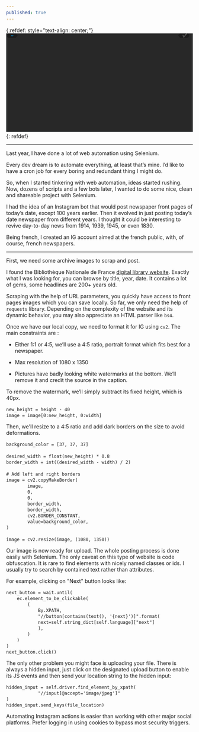 ```yaml
---
published: true
---
```

{:refdef: style="text-align: center;"}
![demo](https://raw.githubusercontent.com/PabloLec/insta_newspaper/main/docs/assets/demo.gif)
{: refdef}

<!--more-->
<hr>

Last year, I have done a lot of web automation using Selenium.

Every dev dream is to automate everything, at least that’s mine. I’d like to have a cron job for every boring and redundant thing I might do.

So, when I started tinkering with web automation, ideas started rushing. Now, dozens of scripts and a few bots later, I wanted to do some nice, clean and shareable project with Selenium.

I had the idea of an Instagram bot that would post newspaper front pages of today’s date, except 100 years earlier. Then it evolved in just posting today’s date newspaper from different years. I thought it could be interesting to revive day-to-day news from 1914, 1939, 1945, or even 1830.

Being french, I created an IG account aimed at the french public, with, of course, french newspapers.

<hr>

First, we need some archive images to scrap and post.

I found the Bibliothèque Nationale de France [digital library website](https://gallica.bnf.fr/). Exactly what I was looking for, you can browse by title, year, date. It contains a lot of gems, some headlines are 200+ years old.

Scraping with the help of URL parameters, you quickly have access to front pages images which you can save locally. So far, we only need the help of `requests` library. Depending on the complexity of the website and its dynamic behavior, you may also appreciate an HTML parser like `bs4`.

Once we have our local copy, we need to format it for IG using `cv2`. The main constraints are :

- Either 1:1 or 4:5, we’ll use a 4:5 ratio, portrait format which fits best for a newspaper.

- Max resolution of 1080 x 1350

- Pictures have badly looking white watermarks at the bottom. We’ll remove it and credit the source in the caption.

To remove the watermark, we’ll simply subtract its fixed height, which is 40px.
```
new_height = height - 40	 
image = image[0:new_height, 0:width]
```

Then, we'll resize to a 4:5 ratio and add dark borders on the size to avoid deformations.
```
background_color = [37, 37, 37]

desired_width = float(new_height) * 0.8
border_width = int((desired_width - width) / 2)

# Add left and right borders
image = cv2.copyMakeBorder(
		image,
		0,
		0,
		border_width,
		border_width,
		cv2.BORDER_CONSTANT,
		value=background_color,
)

image = cv2.resize(image, (1080, 1350))
```

Our image is now ready for upload. The whole posting process is done easily with Selenium. The only caveat on this type of website is code obfuscation. It is rare to find elements with nicely named classes or ids. I usually try to search by contained text rather than attributes.

For example, clicking on "Next" button looks like:
```
next_button = wait.until(
    ec.element_to_be_clickable(
        (
            By.XPATH,
            "//button[contains(text(), '{next}')]".format(
            next=self.string_dict[self.language]["next"]
            ),
        )
    )
)
next_button.click()
```

The only other problem you might face is uploading your file. There is always a hidden input, just click on the designated upload button to enable its JS events and then send your location string to the hidden input:
```
hidden_input = self.driver.find_element_by_xpath(
            "//input[@accept='image/jpeg']"
)
hidden_input.send_keys(file_location)
```

Automating Instagram actions is easier than working with other major social platforms. Prefer logging in using cookies to bypass most security triggers.

